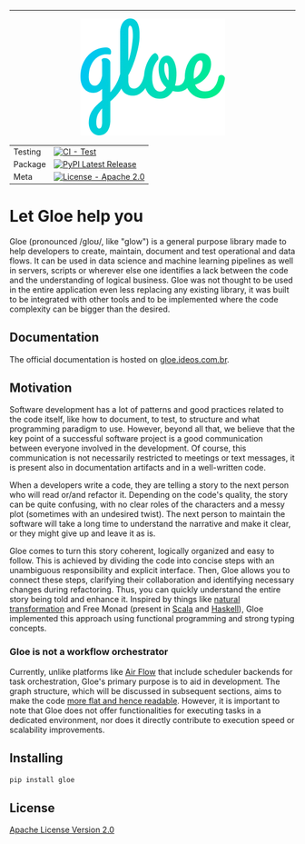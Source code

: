 ***

<div align="center">
  <img src="https://github.com/ideos/gloe/raw/main/docs/source/_static/assets/gloe-logo.png"><br>
</div>


| | |
| --- |-|
| Testing | [![CI - Test](https://github.com/ideos/gloe/actions/workflows/test.yml/badge.svg)](https://github.com/ideos/gloe/actions/workflows/test.yml)|
| Package | [![PyPI Latest Release](https://img.shields.io/pypi/v/gloe.svg?color=%2334D058)](https://pypi.org/project/gloe)|
| Meta | [![License - Apache 2.0](https://img.shields.io/pypi/l/gloe.svg?color=%2304b367)](https://github.com/ideos/gloe/blob/main/LICENSE) | 



Let Gloe help you
===

Gloe (pronounced /ɡloʊ/, like "glow") is a general purpose library made to help developers to create, maintain, document and test operational and data flows. It can be used in data science and machine learning pipelines as well in servers, scripts or wherever else one identifies a lack between the code and the understanding of logical business. Gloe was not thought to be used in the entire application even less replacing any existing library, it was built to be integrated with other tools and to be implemented where the code complexity can be bigger than the desired.

## Documentation

The official documentation is hosted on [gloe.ideos.com.br](https://gloe.ideos.com.br).

## Motivation

Software development has a lot of patterns and good practices related to the code itself, like how to document, to test, to structure and what programming paradigm to use. However, beyond all that, we believe that the key point of a successful software project is a good communication between everyone involved in the development. Of course, this communication is not necessarily restricted to meetings or text messages, it is present also in documentation artifacts and in a well-written code.

When a developers write a code, they are telling a story to the next person who will read or/and refactor it. Depending on the code's quality, the story can be quite confusing, with no clear roles of the characters and a messy plot (sometimes with an undesired twist). The next person to maintain the software will take a long time to understand the narrative and make it clear, or they might give up and leave it as is.



Gloe comes to turn this story coherent, logically organized and easy to follow. This is achieved by dividing the code into concise steps with an unambiguous responsibility and explicit interface. Then, Gloe allows you to connect these steps, clarifying their collaboration and identifying necessary changes during refactoring. Thus, you can quickly understand the entire story being told and enhance it. Inspired by things like [natural transformation](https://ncatlab.org/nlab/show/natural+transformation) and Free Monad (present in [Scala](https://typelevel.org/cats/datatypes/freemonad.html) and [Haskell](https://serokell.io/blog/introduction-to-free-monads)), Gloe implemented this approach using functional programming and strong typing concepts.

### Gloe is not a workflow orchestrator

Currently, unlike platforms like [Air Flow](https://airflow.apache.org/) that include scheduler backends for task orchestration, Gloe's primary purpose is to aid in development. The graph structure, which will be discussed in subsequent sections, aims to make the code [more flat and hence readable](https://en.wikibooks.org/wiki/Computer_Programming/Coding_Style/Minimize_nesting). However, it is important to note that Gloe does not offer functionalities for executing tasks in a dedicated environment, nor does it directly contribute to execution speed or scalability improvements.

## Installing

```shell
pip install gloe
```

## License

[Apache License Version 2.0](https://github.com/ideos/gloe/blob/main/LICENSE)